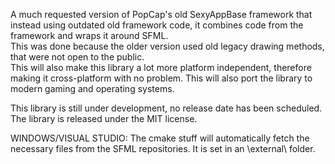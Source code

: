 A much requested version of PopCap's old SexyAppBase framework that instead using outdated old framework code,
it combines code from the framework and wraps it around SFML.  
This was done because the older version used old legacy drawing methods, that were not open to the public.  
This will also make this library a lot more platform independent, therefore making it cross-platform with no problem.
This will also port the library to modern gaming and operating systems.  

This library is still under development, no release date has been scheduled.  The library is released under the MIT license.

WINDOWS/VISUAL STUDIO:
The cmake stuff will automatically fetch the necessary files from the SFML repositories. It is set in an \external\ folder.  

